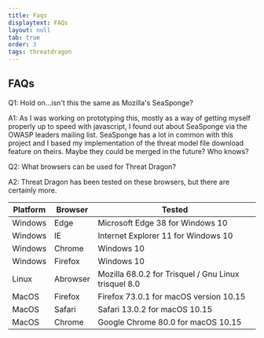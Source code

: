 ```yaml
---
title: Faqs
displaytext: FAQs
layout: null
tab: true
order: 3
tags: threatdragon
---
```


## FAQs
Q1: Hold on...isn't this the same as Mozilla's SeaSponge?

A1: As I was working on prototyping this, mostly as a way of getting myself properly up to speed with javascript,
I found out about SeaSponge via the OWASP leaders mailing list. SeaSponge has a lot in common with this project
and I based my implementation of the threat model file download feature on theirs. Maybe they could be merged in
the future? Who knows?

Q2: What browsers can be used for Threat Dragon?

A2: Threat Dragon has been tested on these browsers, but there are certainly more.


Platform | Browser | Tested
-------- | ------- | ------
Windows | Edge | Microsoft Edge 38 for Windows 10
Windows | IE | Internet Explorer 11 for Windows 10
Windows | Chrome | Windows 10
Windows | Firefox | Windows 10
Linux | Abrowser | Mozilla 68.0.2 for Trisquel / Gnu Linux trisquel 8.0
MacOS | Firefox | Firefox 73.0.1 for macOS version 10.15
MacOS | Safari | Safari 13.0.2 for macOS 10.15
MacOS | Chrome | Google Chrome 80.0 for macOS 10.15




